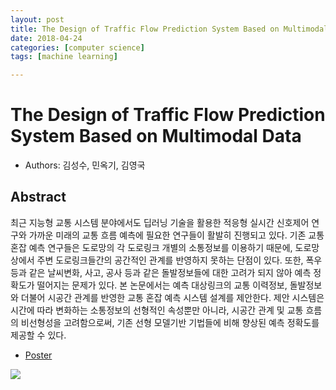 ```yaml
---
layout: post
title: The Design of Traffic Flow Prediction System Based on Multimodal Data
date: 2018-04-24
categories: [computer science]
tags: [machine learning]

---
```



# The Design of Traffic Flow Prediction System Based on Multimodal Data

* Authors: 김성수, 민옥기, 김영국

## Abstract

최근 지능형 교통 시스템 분야에서도 딥러닝 기술을 활용한 적응형 실시간 신호제어 연구와 가까운 미래의 교통 흐름 예측에 필요한 연구들이 활발히 진행되고 있다. 기존 교통 혼잡 예측 연구들은 도로망의 각 도로링크 개별의 소통정보를 이용하기 때문에, 도로망 상에서 주변 도로링크들간의 공간적인 관계를 반영하지 못하는 단점이 있다. 또한, 폭우 등과 같은 날씨변화, 사고, 공사 등과 같은 돌발정보들에 대한 고려가 되지 않아 예측 정확도가 떨어지는 문제가 있다. 본 논문에서는 예측 대상링크의 교통 이력정보, 돌발정보와 더불어 시공간 관계를 반영한 교통 혼잡 예측 시스템 설계를 제안한다. 제안 시스템은 시간에 따라 변화하는 소통정보의 선형적인 속성뿐만 아니라, 시공간 관계 및 교통 흐름의 비선형성을 고려함으로써, 기존 선형 모델기반 기법들에 비해 향상된 예측 정확도를 제공할 수 있다.

* [Poster](http://sungsoo.github.com/papers/KIIS2018-Poster.pdf)

![](http://sungsoo.github.com/images/poster.png)